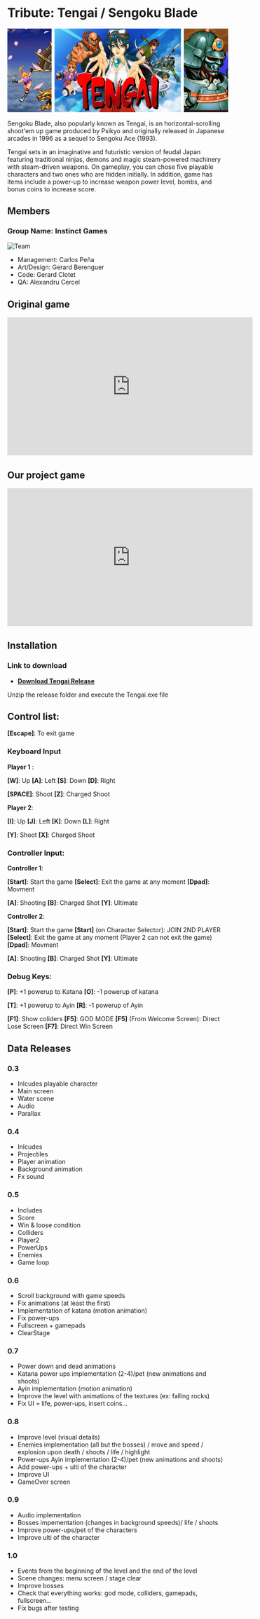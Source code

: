 
# Tribute: Tengai / Sengoku Blade

![Tengai](https://raw.githubusercontent.com/AlexandruC5/Project-1/master/docs/header1.jpg)

Sengoku Blade, also popularly known as Tengai, is an horizontal-scrolling shoot'em up game produced by Psikyo and originally released in Japanese arcades in 1996 as a sequel to Sengoku Ace (1993).

Tengai sets in an imaginative and futuristic version of feudal Japan featuring traditional ninjas, demons and magic steam-powered machinery with steam-driven weapons. On gameplay, you can chose five playable characters and two ones who are hidden initially. In addition, game has items include a power-up to increase weapon power level, bombs, and bonus coins to increase score.

## Members

### Group Name:	Instinct Games 

![Team](https://raw.githubusercontent.com/AlexandruC5/Project-1/master/docs/teamphoto.jpg)

 * Management:	Carlos Peña 
 * Art/Design:	Gerard Berenguer
 * Code:	Gerard Clotet
 * QA:	Alexandru Cercel

## Original game
 
<iframe width="560" height="315" src="https://www.youtube.com/embed/GFkLYZyX8iQ?rel=0" frameborder="0" allow="autoplay; encrypted-media" allowfullscreen></iframe>

## Our project game

<iframe width="560" height="315" src="https://www.youtube.com/embed/OdBlC2SHs_0?rel=0" frameborder="0" allow="autoplay; encrypted-media" allowfullscreen></iframe>

## Installation

### Link to download
* **[Download Tengai Release](https://github.com/AlexandruC5/Project-1/releases/tag/v1.0)**

Unzip the release folder and execute the Tengai.exe file  

## Control list:

__[Escape]__: To exit game

### Keyboard Input

__Player 1__ :

__[W]__: Up
__[A]__: Left
__[S]__: Down
__[D]__: Right

__[SPACE]__: Shoot
__[Z]__: Charged Shoot

__Player 2__:

__[I]__: Up
__[J]__: Left
__[K]__: Down
__[L]__: Right

__[Y]__: Shoot
__[X]__: Charged Shoot

### Controller Input:

__Controller 1__:

__[Start]__: Start the game
__[Select]__: Exit the game at any moment
__[Dpad]__: Movment

__[A]__: Shooting
__[B]__: Charged Shot
__[Y]__: Ultimate

__Controller 2__:

__[Start]__: Start the game
__[Start]__ (on Character Selector): JOIN 2ND PLAYER
__[Select]__: Exit the game at any moment (Player 2 can not exit the game)
__[Dpad]__: Movment

__[A]__: Shooting
__[B]__: Charged Shot
__[Y]__: Ultimate


### Debug Keys:

__[P]__: +1 powerup to Katana
__[O]__: -1 powerup of katana

__[T]__: +1 powerup to Ayin
__[R]__: -1 powerup of Ayin

__[F1]__: Show coliders
__[F5]__: GOD MODE
__[F5]__ (From Welcome Screen): Direct Lose Screen
__[F7]__: Direct Win Screen

## Data Releases

### 0.3
* Inlcudes playable character
* Main screen
* Water scene
* Audio
* Parallax

### 0.4
* Inlcudes
* Projectiles
* Player animation
* Background animation
* Fx sound

### 0.5
* Includes
* Score
* Win & loose condition
* Colliders
* Player2
* PowerUps
* Enemies
* Game loop

### 0.6
* Scroll background with game speeds
* Fix animations (at least the first)
* Implementation of katana (motion animation)
* Fix power-ups
* Fullscreen + gamepads
* ClearStage

### 0.7
* Power down and dead animations
* Katana power ups implementation (2-4)/pet (new animations and shoots)
* Ayin implementation (motion animation)
* Improve the level with animations of the textures (ex: falling rocks)
* Fix UI = life, power-ups, insert coins...

### 0.8
* Improve level (visual details)
* Enemies implementation (all but the bosses) / move and speed / explosion upon death / shoots / life / highlight
* Power-ups Ayin implementation (2-4)/pet (new animations and shoots)
* Add power-ups + ulti of the character
* Improve UI
* GameOver screen

### 0.9
* Audio implementation
* Bosses impementation (changes in background speeds)/ life / shoots
* Improve power-ups/pet of the characters
* Improve ulti of the character

### 1.0
* Events from the beginning of the level and the end of the level
* Scene changes: menu screen / stage clear
* Improve bosses
* Check that everything works: god mode, colliders, gamepads, fullscreen...
* Fix bugs after testing



